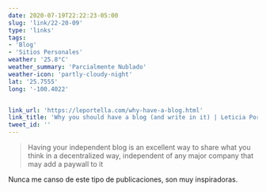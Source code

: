 ```yaml
---
date: 2020-07-19T22:22:23-05:00
slug: 'link/22-20-09'
type: 'links'
tags:
- 'Blog'
- 'Sitios Personales'
weather: '25.8°C'
weather_summary: 'Parcialmente Nublado'
weather-icon: 'partly-cloudy-night'
lat: '25.7555'
long: '-100.4022'


link_url: 'https://leportella.com/why-have-a-blog.html'
link_title: 'Why you should have a blog (and write in it) | Leticia Portella'
tweet_id: ''
---
```

> Having your independent blog is an excellent way to share what you think in a decentralized way, independent of any major company that may add a paywall to it

Nunca me canso de este tipo de publicaciones, son muy inspiradoras.  

